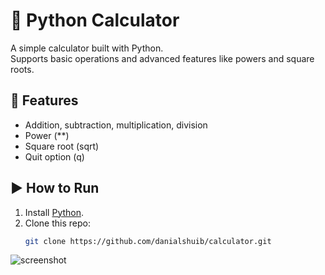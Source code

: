 # 🧮 Python Calculator

A simple calculator built with Python.  
Supports basic operations and advanced features like powers and square roots.

## 🚀 Features
- Addition, subtraction, multiplication, division
- Power (**)
- Square root (sqrt)
- Quit option (q)

## ▶️ How to Run
1. Install [Python](https://www.python.org/downloads/).
2. Clone this repo:
   ```bash
   git clone https://github.com/danialshuib/calculator.git

![screenshot](screenshot.png)

